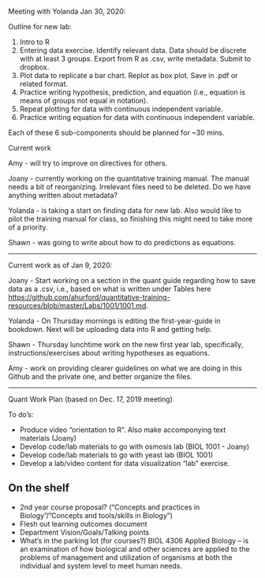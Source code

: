 Meeting with Yolanda Jan 30, 2020:

Outline for new lab:
1. Intro to R
1. Entering data exercise. Identify relevant data. Data should be discrete with at least 3 groups. Export from R as .csv, write metadata. Submit to dropbox. 
1. Plot data to replicate a bar chart. Replot as box plot. Save in .pdf or related format.
1. Practice writing hypothesis, prediction, and equation (i.e., equation is means of groups not equal in notation).
1. Repeat plotting for data with continuous independent variable.
1. Practice writing equation for data with continuous independent variable.

Each of these 6 sub-components should be planned for ~30 mins.

Current work

Amy - will try to improve on directives for others.

Joany - currently working on the quantitative training manual. The manual needs a bit of reorganizing. Irrelevant files need to be deleted. Do we have anything written about metadata?

Yolanda - is taking a start on finding data for new lab. Also would like to pilot the training manual for class, so finishing this might need to take more of a priority.

Shawn - was going to write about how to do predictions as equations.

-----------
Current work as of Jan 9, 2020:

Joany - Start working on a section in the quant guide regarding how to save data as a .csv, i.e., based on what is written under Tables here https://github.com/ahurford/quantitative-training-resources/blob/master/Labs/1001/1001.md.

Yolanda - On Thursday mornings is editing the first-year-guide in bookdown. Next will be uploading data into R and getting help.

Shawn - Thursday lunchtime work on the new first year lab, specifically, instructions/exercises about writing hypotheses as equations.

Amy - work on providing clearer guidelines on what we are doing in this Github and the private one, and better organize the files.

----------
Quant Work Plan (based on Dec. 17, 2019 meeting)

To do’s:

-	Produce video “orientation to R”. Also make accomponying text materials (Joany)
-	Develop code/lab materials to go with osmosis lab (BIOL 1001 - Joany)
-	Develop code/lab materials to go with yeast lab (BIOL 1001)
-	Develop a lab/video content for data visualization “lab” exercise.

On the shelf
------
-	2nd year course proposal? (“Concepts and practices in Biology”/”Concepts and tools/skills in Biology”)
-	Flesh out learning outcomes document
-	Department Vision/Goals/Talking points
-	What’s in the parking lot (for courses?) BIOL 4306 Applied Biology – is an examination of how biological and other sciences are applied to the problems of management and utilization of organisms at both the individual and system level to meet human needs.
